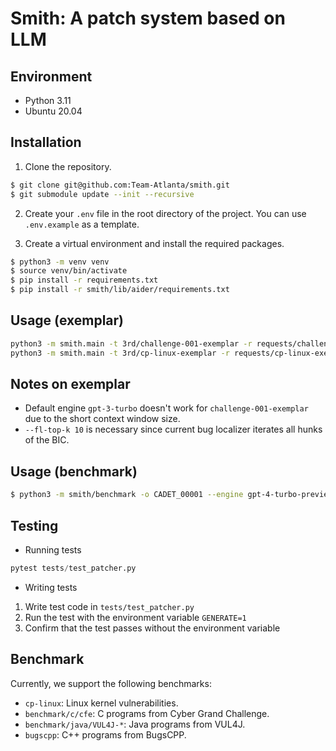 # Smith: A patch system based on LLM

## Environment
- Python 3.11
- Ubuntu 20.04

## Installation
1. Clone the repository.
```bash
$ git clone git@github.com:Team-Atlanta/smith.git
$ git submodule update --init --recursive
```

2. Create your `.env` file in the root directory of the project. You can use `.env.example` as a template.

3. Create a virtual environment and install the required packages.
```bash
$ python3 -m venv venv
$ source venv/bin/activate
$ pip install -r requirements.txt
$ pip install -r smith/lib/aider/requirements.txt
```

## Usage (exemplar)
```bash
python3 -m smith.main -t 3rd/challenge-001-exemplar -r requests/challenge-001-exemplar.toml --engine gpt-4-turbo-preview --num_samples 5 --fl-top-k 10
python3 -m smith.main -t 3rd/cp-linux-exemplar -r requests/cp-linux-exemplar-CROMU-00001.toml -e gpt-4-turbo-preview -n 5
```

## Notes on exemplar
- Default engine `gpt-3-turbo` doesn't work for `challenge-001-exemplar` due to the short context window size.
- `--fl-top-k 10` is necessary since current bug localizer iterates all hunks of the BIC.

## Usage (benchmark)
```bash
$ python3 -m smith/benchmark -o CADET_00001 --engine gpt-4-turbo-preview -t ./3rd/benchmark/c/cfe/CADET_00001
```

## Testing
- Running tests
```python
pytest tests/test_patcher.py
```

- Writing tests
1. Write test code in `tests/test_patcher.py`
2. Run the test with the environment variable `GENERATE=1`
3. Confirm that the test passes without the environment variable

## Benchmark
Currently, we support the following benchmarks:
- `cp-linux`: Linux kernel vulnerabilities.
- `benchmark/c/cfe`: C programs from Cyber Grand Challenge.
- `benchmark/java/VUL4J-*`: Java programs from VUL4J.
- `bugscpp`: C++ programs from BugsCPP.
